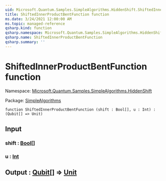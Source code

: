 ```yaml
---
uid: Microsoft.Quantum.Samples.SimpleAlgorithms.HiddenShift.ShiftedInnerProductBentFunction
title: ShiftedInnerProductBentFunction function
ms.date: 3/24/2021 12:00:00 AM
ms.topic: managed-reference
qsharp.kind: function
qsharp.namespace: Microsoft.Quantum.Samples.SimpleAlgorithms.HiddenShift
qsharp.name: ShiftedInnerProductBentFunction
qsharp.summary: ''
---
```


# ShiftedInnerProductBentFunction function

Namespace: [Microsoft.Quantum.Samples.SimpleAlgorithms.HiddenShift](xref:Microsoft.Quantum.Samples.SimpleAlgorithms.HiddenShift)

Package: [SimpleAlgorithms](https://nuget.org/packages/SimpleAlgorithms)




```qsharp
function ShiftedInnerProductBentFunction (shift : Bool[], u : Int) : (Qubit[] => Unit)
```


## Input

### shift : [Bool](xref:microsoft.quantum.lang-ref.bool)[]




### u : [Int](xref:microsoft.quantum.lang-ref.int)





## Output : [Qubit](xref:microsoft.quantum.lang-ref.qubit)[] => [Unit](xref:microsoft.quantum.lang-ref.unit) 


